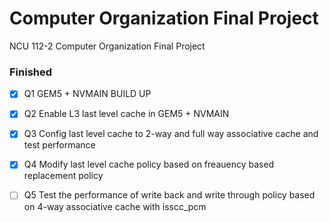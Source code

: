 # Computer Organization Final Project
NCU 112-2 Computer Organization Final Project

### Finished

- [x] Q1 GEM5 + NVMAIN BUILD UP

- [x] Q2 Enable L3 last level cache in GEM5 + NVMAIN

- [x] Q3 Config last level cache to 2-way and full way associative cache and test performance

- [x] Q4 Modify last level cache policy based on freauency based replacement policy

- [ ] Q5 Test the performance of write back and write through policy based on 4-way associative cache with isscc_pcm
